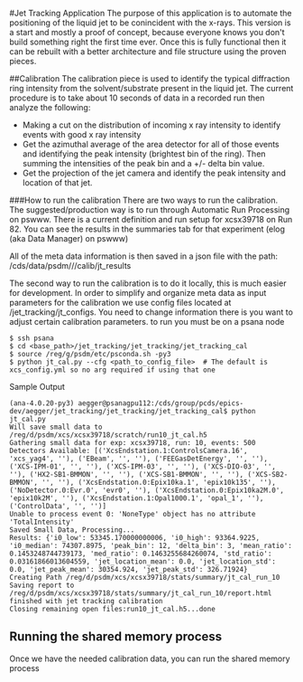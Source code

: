#Jet Tracking Application
The purpose of this application is to automate the positioning of the liquid jet to be conincident with the x-rays.  This version is a start and mostly a proof of concept, because everyone knows you don't build something right the first time ever.  Once this is fully functional then it can be rebuilt with a better architecture and file structure using the proven pieces.

##Calibration
The calibration piece is used to identify the typical diffraction ring intensity from the solvent/substrate present in the liquid jet.  The current procedure is to take about 10 seconds of data in a recorded run then analyze the following:
- Making a cut on the distribution of incoming x ray intensity to identify events with good x ray intensity
- Get the azimuthal average of the area detector for all of those events and identifying the peak intensity (brightest bin of the ring).  Then summing the intensities of the peak bin and a +/- delta bin value.
- Get the projection of the jet camera and identify the peak intensity and location of that jet.

###How to run the calibration
There are two ways to run the calibration.  
The suggested/production way is to run through Automatic Run Processing on pswww.
There is a current definition and run setup for xcsx39718 on Run 82.  You can see the results in the summaries tab for that experiment (elog (aka Data Manager) on pswww)

All of the meta data information is then saved in a json file with the path:
/cds/data/psdm/<hutch>/<experiment>/calib/jt_results

The second way to run the calibration is to do it locally, this is much easier for development.  In order to simplify and organize meta data as input parameters for the calibration we use config files located at /jet_tracking/jt_configs.  You need to change information there is you want to adjust certain calibration parameters.  to run you must be on a psana node

```
$ ssh psana
$ cd <base_path>/jet_tracking/jet_tracking/jet_tracking_cal
$ source /reg/g/psdm/etc/psconda.sh -py3
$ python jt_cal.py --cfg <path_to_config_file>  # The default is xcs_config.yml so no arg required if using that one
```

Sample Output
```
(ana-4.0.20-py3) aegger@psanagpu112:/cds/group/pcds/epics-dev/aegger/jet_tracking/jet_tracking/jet_tracking_cal$ python jt_cal.py 
Will save small data to /reg/d/psdm/xcs/xcsx39718/scratch/run10_jt_cal.h5
Gathering small data for exp: xcsx39718, run: 10, events: 500
Detectors Available: [('XcsEndstation.1:ControlsCamera.16', 'xcs_yag4', ''), ('EBeam', '', ''), ('FEEGasDetEnergy', '', ''), ('XCS-IPM-01', '', ''), ('XCS-IPM-03', '', ''), ('XCS-DIO-03', '', ''), ('HX2-SB1-BMMON', '', ''), ('XCS-SB1-BMMON', '', ''), ('XCS-SB2-BMMON', '', ''), ('XcsEndstation.0:Epix10ka.1', 'epix10k135', ''), ('NoDetector.0:Evr.0', 'evr0', ''), ('XcsEndstation.0:Epix10ka2M.0', 'epix10k2M', ''), ('XcsEndstation.1:Opal1000.1', 'opal_1', ''), ('ControlData', '', '')]
Unable to process event 0: 'NoneType' object has no attribute 'TotalIntensity'
Saved Small Data, Processing...
Results: {'i0_low': 53345.170000000006, 'i0_high': 93364.9225, 'i0_median': 74307.8975, 'peak_bin': 12, 'delta_bin': 3, 'mean_ratio': 0.1453248744739173, 'med_ratio': 0.1463255684260074, 'std_ratio': 0.03161866013604559, 'jet_location_mean': 0.0, 'jet_location_std': 0.0, 'jet_peak_mean': 30354.924, 'jet_peak_std': 326.71924}
Creating Path /reg/d/psdm/xcs/xcsx39718/stats/summary/jt_cal_run_10
Saving report to /reg/d/psdm/xcs/xcsx39718/stats/summary/jt_cal_run_10/report.html
finished with jet tracking calibration
Closing remaining open files:run10_jt_cal.h5...done
```
## Running the shared memory process
Once we have the needed calibration data, you can run the shared memory process



